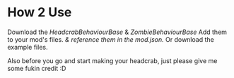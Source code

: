 # How 2 Use #

Download the *HeadcrabBehaviourBase* & *ZombieBehaviourBase* Add them to your mod's files. *& reference them in the mod.json.* 
Or download the example files. 

Also before you go and start making your headcrab, just please give me some fukin credit :D

